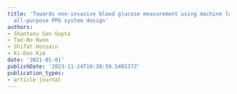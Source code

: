 ```yaml
---
title: 'Towards non-invasive blood glucose measurement using machine learning: An
  all-purpose PPG system design'
authors:
- Shantanu Sen Gupta
- Tae-Ho Kwon
- Shifat Hossain
- Ki-Doo Kim
date: '2021-01-01'
publishDate: '2023-11-24T10:38:59.548537Z'
publication_types:
- article-journal
---
```

